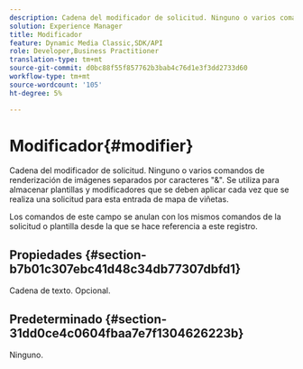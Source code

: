 ```yaml
---
description: Cadena del modificador de solicitud. Ninguno o varios comandos de renderización de imágenes separados por caracteres "&". Se utiliza para almacenar plantillas y modificadores que se deben aplicar cada vez que se realiza una solicitud para esta entrada de mapa de viñetas.
solution: Experience Manager
title: Modificador
feature: Dynamic Media Classic,SDK/API
role: Developer,Business Practitioner
translation-type: tm+mt
source-git-commit: d0bc88f55f857762b3bab4c76d1e3f3dd2733d60
workflow-type: tm+mt
source-wordcount: '105'
ht-degree: 5%

---
```



# Modificador{#modifier}

Cadena del modificador de solicitud. Ninguno o varios comandos de renderización de imágenes separados por caracteres &quot;&amp;&quot;. Se utiliza para almacenar plantillas y modificadores que se deben aplicar cada vez que se realiza una solicitud para esta entrada de mapa de viñetas.

Los comandos de este campo se anulan con los mismos comandos de la solicitud o plantilla desde la que se hace referencia a este registro.

## Propiedades {#section-b7b01c307ebc41d48c34db77307dbfd1}

Cadena de texto. Opcional.

## Predeterminado {#section-31dd0ce4c0604fbaa7e7f1304626223b}

Ninguno.
